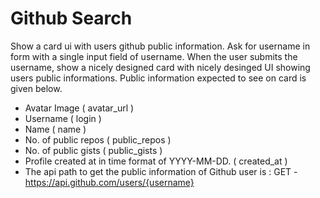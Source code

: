 # Github Search

Show a card ui with users github public information. 
Ask for username in form with a single input field of username. 
When the user submits the username, show a nicely designed card with nicely desinged UI showing users public informations.
Public information expected to see on card is given below.
- Avatar Image ( avatar_url ) 
- Username ( login ) 
- Name ( name ) 
- No. of public repos ( public_repos ) 
- No. of public gists ( public_gists ) 
- Profile created at in time format of YYYY-MM-DD. ( created_at ) 
- The api path to get the public information of Github user is : GET - https://api.github.com/users/{username}




